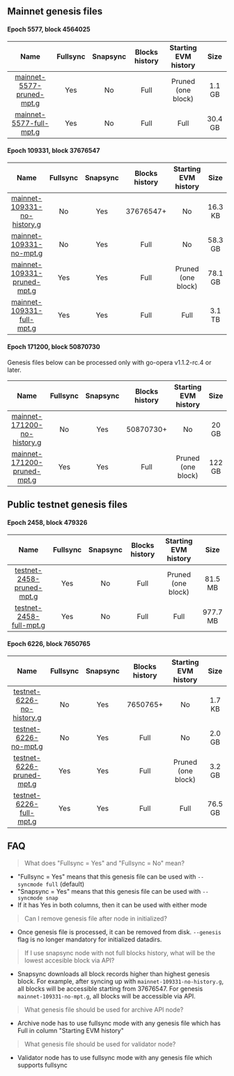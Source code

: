 ## Mainnet genesis files

#### Epoch 5577, block 4564025

|                                             Name                                           | Fullsync | Snapsync | Blocks history | Starting EVM history |   Size   |
|:------------------------------------------------------------------------------------------:|:--------:|:--------:|:--------------:|:--------------------:|:--------:|
| [mainnet-5577-pruned-mpt.g](https://download.fantom.network/mainnet-5577-pruned-mpt.g)     | Yes      | No       | Full           | Pruned (one block)   | 1.1 GB   |
| [mainnet-5577-full-mpt.g](https://download.fantom.network/mainnet-5577-full-mpt.g)         | Yes      | No       | Full           | Full                 | 30.4 GB  |

#### Epoch 109331, block 37676547

|                                             Name                                           | Fullsync | Snapsync | Blocks history | Starting EVM history |   Size   |
|:------------------------------------------------------------------------------------------:|:--------:|:--------:|:--------------:|:--------------------:|:--------:|
| [mainnet-109331-no-history.g](https://download.fantom.network/mainnet-109331-no-history.g) | No       | Yes      | 37676547+      | No                   | 16.3 KB  |
| [mainnet-109331-no-mpt.g](https://download.fantom.network/mainnet-109331-no-mpt.g)         | No       | Yes      | Full           | No                   | 58.3 GB  |
| [mainnet-109331-pruned-mpt.g](https://download.fantom.network/mainnet-109331-pruned-mpt.g) | Yes      | Yes      | Full           | Pruned (one block)   | 78.1 GB  |
| [mainnet-109331-full-mpt.g](https://download.fantom.network/mainnet-109331-full-mpt.g)     | Yes      | Yes      | Full           | Full                 | 3.1 TB   |

#### Epoch 171200, block 50870730

Genesis files below can be processed only with go-opera v1.1.2-rc.4 or later.

|                                             Name                                           | Fullsync | Snapsync | Blocks history | Starting EVM history |   Size   |
|:------------------------------------------------------------------------------------------:|:--------:|:--------:|:--------------:|:--------------------:|:--------:|
| [mainnet-171200-no-history.g](https://files.fantom.network/mainnet-171200-no-history.g)    | No       | Yes      | 50870730+      | No                   | 20 GB    |
| [mainnet-171200-pruned-mpt.g](https://files.fantom.network/mainnet-171200-pruned-mpt.g)    | Yes      | Yes      | Full           | Pruned (one block)   | 122 GB   |

## Public testnet genesis files

#### Epoch 2458, block 479326

|                                             Name                                           | Fullsync | Snapsync | Blocks history | Starting EVM history |   Size   |
|:------------------------------------------------------------------------------------------:|:--------:|:--------:|:--------------:|:--------------------:|:--------:|
| [testnet-2458-pruned-mpt.g](https://download.fantom.network/testnet-2458-pruned-mpt.g)     | Yes      | No       | Full           | Pruned (one block)   | 81.5 MB  |
| [testnet-2458-full-mpt.g](https://download.fantom.network/testnet-2458-full-mpt.g)         | Yes      | No       | Full           | Full                 | 977.7 MB |

#### Epoch 6226, block 7650765

|                                             Name                                           | Fullsync | Snapsync | Blocks history | Starting EVM history |   Size   |
|:------------------------------------------------------------------------------------------:|:--------:|:--------:|:--------------:|:--------------------:|:--------:|
| [testnet-6226-no-history.g](https://download.fantom.network/testnet-6226-no-history.g)     | No       | Yes      | 7650765+       | No                   | 1.7 KB   |
| [testnet-6226-no-mpt.g](https://download.fantom.network/testnet-6226-no-mpt.g)             | No       | Yes      | Full           | No                   | 2.0 GB   |
| [testnet-6226-pruned-mpt.g](https://download.fantom.network/testnet-6226-pruned-mpt.g)     | Yes      | Yes      | Full           | Pruned (one block)   | 3.2 GB   |
| [testnet-6226-full-mpt.g](https://download.fantom.network/testnet-6226-full-mpt.g)         | Yes      | Yes      | Full           | Full                 | 76.5 GB  |


## FAQ

> What does "Fullsync = Yes" and "Fullsync = No" mean?
- "Fullsync = Yes" means that this genesis file can be used with `--syncmode full` (default)
- "Snapsync = Yes" means that this genesis file can be used with `--syncmode snap`
- If it has Yes in both columns, then it can be used with either mode

> Can I remove genesis file after node in initialized?
- Once genesis file is processed, it can be removed from disk. `--genesis` flag is no longer mandatory for initialized datadirs.

> If I use snapsync node with not full blocks history, what will be the lowest accesible block via API?
- Snapsync downloads all block records higher than highest genesis block. For example, after syncing up with `mainnet-109331-no-history.g`, all blocks will be accessible starting from 37676547.
  For genesis `mainnet-109331-no-mpt.g`, all blocks will be accessible via API.

> What genesis file should be used for archive API node?
- Archive node has to use fullsync mode with any genesis file which has Full in column "Starting EVM history"

> What genesis file should be used for validator node?
- Validator node has to use fullsync mode with any genesis file which supports fullsync
